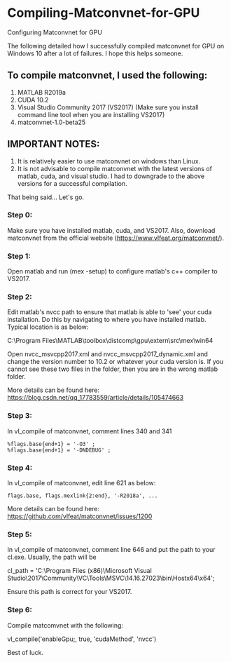 # Compiling-Matconvnet-for-GPU
Configuring Matconvnet for GPU

The following detailed how I successfully compiled matconvnet for GPU on Windows 10 after a lot of failures. I hope this helps someone.

## To compile matconvnet, I used the following:

1. MATLAB R2019a
2. CUDA 10.2
3. Visual Studio Community 2017 (VS2017) (Make sure you install command line tool when you are installing VS2017)
4. matconvnet-1.0-beta25

## IMPORTANT NOTES: 
1. It is relatively easier to use matconvnet on windows than Linux.
2. It is not advisable to compile matconvnet with the latest versions of matlab, cuda, and visual studio. I had to downgrade to the above versions for a successful compilation.


That being said... Let's go.

### Step 0: 
Make sure you have installed matlab, cuda, and VS2017. Also, download matconvnet from the official website (https://www.vlfeat.org/matconvnet/).

### Step 1:
Open matlab and run (mex -setup) to configure matlab's c++ compiler to VS2017.

### Step 2: 
Edit matlab's nvcc path to ensure that matlab is able to 'see' your cuda installation. Do this by navigating to where you have installed matlab. Typical location is as below:

C:\Program Files\MATLAB\toolbox\distcomp\gpu\extern\src\mex\win64

Open nvcc_msvcpp2017.xml and nvcc_msvcpp2017_dynamic.xml and change the version number to 10.2 or whatever your cuda version is. If you cannot see these two files in the folder, then you are in the wrong matlab folder.

More details can be found here: https://blog.csdn.net/qq_17783559/article/details/105474663

### Step 3:
In vl_compile of matconvnet, comment lines 340 and 341

	%flags.base{end+1} = '-O3' ;
	%flags.base{end+1} = '-DNDEBUG' ;
	
### Step 4: 
In vl_compile of matconvnet, edit line 621 as below:

	flags.base, flags.mexlink{2:end}, '-R2018a', ...

More details can be found here: https://github.com/vlfeat/matconvnet/issues/1200

### Step 5: 
In vl_compile of matconvnet, comment line 646 and put the path to your cl.exe. Usually, the path will be

cl_path = 'C:\Program Files (x86)\Microsoft Visual Studio\2017\Community\VC\Tools\MSVC\14.16.27023\bin\Hostx64\x64';

Ensure this path is correct for your VS2017.

### Step 6: 
Compile matcomvnet with the following:

vl_compile('enableGpu;, true, 'cudaMethod', 'nvcc')

Best of luck.
